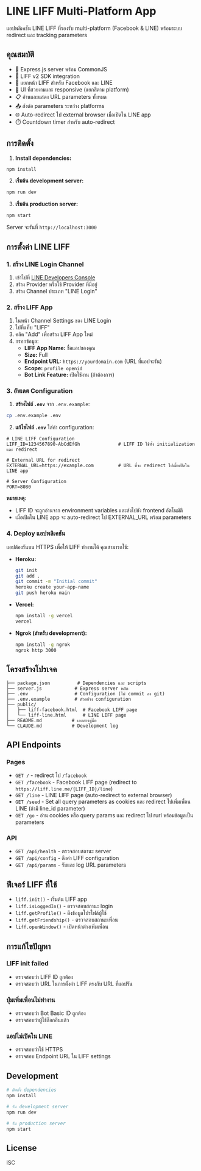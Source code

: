 # LINE LIFF Multi-Platform App

แอปพลิเคชัน LINE LIFF ที่รองรับ multi-platform (Facebook & LINE) พร้อมระบบ redirect และ tracking parameters

## คุณสมบัติ

- 🚀 Express.js server พร้อม CommonJS
- 📱 LIFF v2 SDK integration
- 🔀 แยกหน้า LIFF สำหรับ Facebook และ LINE
- 🎨 UI ที่สวยงามและ responsive (แยกสีตาม platform)
- 📋 อ่านและแสดง URL parameters ทั้งหมด
- 📤 ส่งต่อ parameters ระหว่าง platforms
- 🌐 Auto-redirect ไป external browser เมื่อเปิดใน LINE app
- ⏱️ Countdown timer สำหรับ auto-redirect

## การติดตั้ง

1. **Install dependencies:**
```bash
npm install
```

2. **เริ่มต้น development server:**
```bash
npm run dev
```

3. **เริ่มต้น production server:**
```bash
npm start
```

Server จะรันที่ `http://localhost:3000`

## การตั้งค่า LINE LIFF

### 1. สร้าง LINE Login Channel
1. เข้าไปที่ [LINE Developers Console](https://developers.line.biz/)
2. สร้าง Provider หรือใช้ Provider ที่มีอยู่
3. สร้าง Channel ประเภท "LINE Login"

### 2. สร้าง LIFF App
1. ในหน้า Channel Settings ของ LINE Login
2. ไปที่แท็บ "LIFF"
3. คลิค "Add" เพื่อสร้าง LIFF App ใหม่
4. กรอกข้อมูล:
   - **LIFF App Name:** ชื่อแอปของคุณ
   - **Size:** Full
   - **Endpoint URL:** `https://yourdomain.com` (URL ที่แอปจะรัน)
   - **Scope:** `profile openid`
   - **Bot Link Feature:** เปิดใช้งาน (ถ้าต้องการ)

### 3. อัพเดต Configuration

1. **สร้างไฟล์ `.env`** จาก `.env.example`:
```bash
cp .env.example .env
```

2. **แก้ไขไฟล์ `.env`** ใส่ค่า configuration:
```env
# LINE LIFF Configuration
LIFF_ID=1234567890-AbCdEfGh              # LIFF ID ใช้ทั้ง initialization และ redirect

# External URL for redirect
EXTERNAL_URL=https://example.com         # URL ที่จะ redirect ไปเมื่อเปิดใน LINE app

# Server Configuration
PORT=8080
```

**หมายเหตุ:** 
- LIFF ID จะถูกอ่านจาก environment variables และส่งไปยัง frontend อัตโนมัติ
- เมื่อเปิดใน LINE app จะ auto-redirect ไป EXTERNAL_URL พร้อม parameters

### 4. Deploy แอปพลิเคชัน

แอปต้องรันบน HTTPS เพื่อให้ LIFF ทำงานได้ คุณสามารถใช้:

- **Heroku:**
  ```bash
  git init
  git add .
  git commit -m "Initial commit"
  heroku create your-app-name
  git push heroku main
  ```

- **Vercel:**
  ```bash
  npm install -g vercel
  vercel
  ```

- **Ngrok (สำหรับ development):**
  ```bash
  npm install -g ngrok
  ngrok http 3000
  ```

## โครงสร้างโปรเจค

```
├── package.json          # Dependencies และ scripts
├── server.js            # Express server หลัก
├── .env                 # Configuration (ไม่ commit ลง git)
├── .env.example         # ตัวอย่าง configuration
├── public/
│   ├── liff-facebook.html  # Facebook LIFF page
│   └── liff-line.html      # LINE LIFF page
├── README.md           # เอกสารคู่มือ
└── CLAUDE.md           # Development log
```

## API Endpoints

### Pages
- `GET /` - redirect ไป `/facebook`
- `GET /facebook` - Facebook LIFF page (redirect to `https://liff.line.me/{LIFF_ID}/line`)
- `GET /line` - LINE LIFF page (auto-redirect to external browser)
- `GET /seed` - Set all query parameters as cookies และ redirect ไปเพิ่มเพื่อน LINE (ถ้ามี line_id parameter)
- `GET /go` - อ่าน cookies หรือ query params และ redirect ไป rurl พร้อมข้อมูลเป็น parameters

### API
- `GET /api/health` - ตรวจสอบสถานะ server
- `GET /api/config` - ดึงค่า LIFF configuration
- `GET /api/params` - รับและ log URL parameters

## ฟีเจอร์ LIFF ที่ใช้

- `liff.init()` - เริ่มต้น LIFF app
- `liff.isLoggedIn()` - ตรวจสอบสถานะ login
- `liff.getProfile()` - ดึงข้อมูลโปรไฟล์ผู้ใช้
- `liff.getFriendship()` - ตรวจสอบสถานะเพื่อน
- `liff.openWindow()` - เปิดหน้าต่างเพิ่มเพื่อน

## การแก้ไขปัญหา

### LIFF init failed
- ตรวจสอบว่า LIFF ID ถูกต้อง
- ตรวจสอบว่า URL ในการตั้งค่า LIFF ตรงกับ URL ที่แอปรัน

### ปุ่มเพิ่มเพื่อนไม่ทำงาน
- ตรวจสอบว่า Bot Basic ID ถูกต้อง
- ตรวจสอบว่าผู้ใช้ล็อกอินแล้ว

### แอปไม่เปิดใน LINE
- ตรวจสอบว่าใช้ HTTPS
- ตรวจสอบ Endpoint URL ใน LIFF settings

## Development

```bash
# ติดตั้ง dependencies
npm install

# รัน development server
npm run dev

# รัน production server
npm start
```

## License

ISC